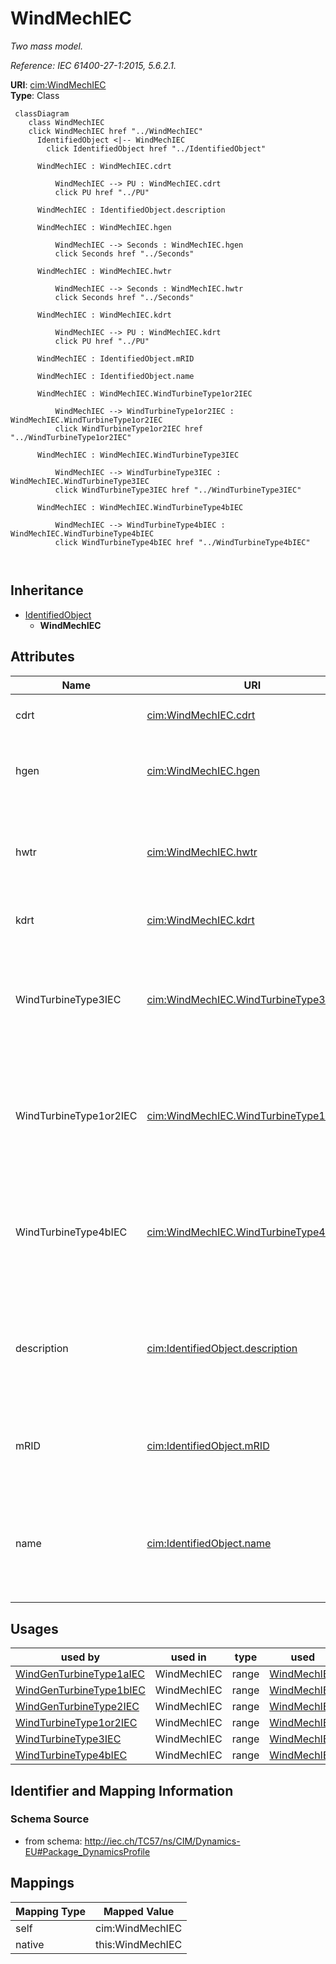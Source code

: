 # WindMechIEC


_Two mass model._

_Reference: IEC 61400-27-1:2015, 5.6.2.1._





**URI**: [cim:WindMechIEC](http://iec.ch/TC57/CIM100#WindMechIEC)<br />
**Type**: Class




```mermaid
 classDiagram
    class WindMechIEC
    click WindMechIEC href "../WindMechIEC"
      IdentifiedObject <|-- WindMechIEC
        click IdentifiedObject href "../IdentifiedObject"
      
      WindMechIEC : WindMechIEC.cdrt
        
          WindMechIEC --> PU : WindMechIEC.cdrt
          click PU href "../PU"
        
      WindMechIEC : IdentifiedObject.description
        
      WindMechIEC : WindMechIEC.hgen
        
          WindMechIEC --> Seconds : WindMechIEC.hgen
          click Seconds href "../Seconds"
        
      WindMechIEC : WindMechIEC.hwtr
        
          WindMechIEC --> Seconds : WindMechIEC.hwtr
          click Seconds href "../Seconds"
        
      WindMechIEC : WindMechIEC.kdrt
        
          WindMechIEC --> PU : WindMechIEC.kdrt
          click PU href "../PU"
        
      WindMechIEC : IdentifiedObject.mRID
        
      WindMechIEC : IdentifiedObject.name
        
      WindMechIEC : WindMechIEC.WindTurbineType1or2IEC
        
          WindMechIEC --> WindTurbineType1or2IEC : WindMechIEC.WindTurbineType1or2IEC
          click WindTurbineType1or2IEC href "../WindTurbineType1or2IEC"
        
      WindMechIEC : WindMechIEC.WindTurbineType3IEC
        
          WindMechIEC --> WindTurbineType3IEC : WindMechIEC.WindTurbineType3IEC
          click WindTurbineType3IEC href "../WindTurbineType3IEC"
        
      WindMechIEC : WindMechIEC.WindTurbineType4bIEC
        
          WindMechIEC --> WindTurbineType4bIEC : WindMechIEC.WindTurbineType4bIEC
          click WindTurbineType4bIEC href "../WindTurbineType4bIEC"
        
      
```





## Inheritance
* [IdentifiedObject](IdentifiedObject.md)
    * **WindMechIEC**



## Attributes


| Name | URI | Cardinality and Range | Description | Inheritance |
| ---  | --- | --- | --- | --- |
| cdrt | [cim:WindMechIEC.cdrt](http://iec.ch/TC57/CIM100#WindMechIEC.cdrt) | 1 <br />  [PU](PU.md)  | Drive train damping (<i>c</i><i><sub>drt</sub></i><i>)</i> | direct |
| hgen | [cim:WindMechIEC.hgen](http://iec.ch/TC57/CIM100#WindMechIEC.hgen) | 1 <br />  [Seconds](Seconds.md)  | Inertia constant of generator (<i>H</i><i><sub>gen</sub></i>) (&gt;= 0) | direct |
| hwtr | [cim:WindMechIEC.hwtr](http://iec.ch/TC57/CIM100#WindMechIEC.hwtr) | 1 <br />  [Seconds](Seconds.md)  | Inertia constant of wind turbine rotor (<i>H</i><i><sub>WTR</sub></i>) (&gt;=... | direct |
| kdrt | [cim:WindMechIEC.kdrt](http://iec.ch/TC57/CIM100#WindMechIEC.kdrt) | 1 <br />  [PU](PU.md)  | Drive train stiffness (<i>k</i><i><sub>drt</sub></i>) | direct |
| WindTurbineType3IEC | [cim:WindMechIEC.WindTurbineType3IEC](http://iec.ch/TC57/CIM100#WindMechIEC.WindTurbineType3IEC) | 0..1 <br />  [WindTurbineType3IEC](WindTurbineType3IEC.md)  | Wind turbine type 3 model with which this wind mechanical model is associated | direct |
| WindTurbineType1or2IEC | [cim:WindMechIEC.WindTurbineType1or2IEC](http://iec.ch/TC57/CIM100#WindMechIEC.WindTurbineType1or2IEC) | 0..1 <br />  [WindTurbineType1or2IEC](WindTurbineType1or2IEC.md)  | Wind generator type 1 or type 2 model with which this wind mechanical model i... | direct |
| WindTurbineType4bIEC | [cim:WindMechIEC.WindTurbineType4bIEC](http://iec.ch/TC57/CIM100#WindMechIEC.WindTurbineType4bIEC) | 0..1 <br />  [WindTurbineType4bIEC](WindTurbineType4bIEC.md)  | Wind turbine type 4B model with which this wind mechanical model is associate... | direct |
| description | [cim:IdentifiedObject.description](http://iec.ch/TC57/CIM100#IdentifiedObject.description) | 0..1 <br />  string  | The description is a free human readable text describing or naming the object | [IdentifiedObject](IdentifiedObject.md) |
| mRID | [cim:IdentifiedObject.mRID](http://iec.ch/TC57/CIM100#IdentifiedObject.mRID) | 1 <br />  string  | Master resource identifier issued by a model authority | [IdentifiedObject](IdentifiedObject.md) |
| name | [cim:IdentifiedObject.name](http://iec.ch/TC57/CIM100#IdentifiedObject.name) | 0..1 <br />  string  | The name is any free human readable and possibly non unique text naming the o... | [IdentifiedObject](IdentifiedObject.md) |





## Usages

| used by | used in | type | used |
| ---  | --- | --- | --- |
| [WindGenTurbineType1aIEC](WindGenTurbineType1aIEC.md) | WindMechIEC | range | [WindMechIEC](WindMechIEC.md) |
| [WindGenTurbineType1bIEC](WindGenTurbineType1bIEC.md) | WindMechIEC | range | [WindMechIEC](WindMechIEC.md) |
| [WindGenTurbineType2IEC](WindGenTurbineType2IEC.md) | WindMechIEC | range | [WindMechIEC](WindMechIEC.md) |
| [WindTurbineType1or2IEC](WindTurbineType1or2IEC.md) | WindMechIEC | range | [WindMechIEC](WindMechIEC.md) |
| [WindTurbineType3IEC](WindTurbineType3IEC.md) | WindMechIEC | range | [WindMechIEC](WindMechIEC.md) |
| [WindTurbineType4bIEC](WindTurbineType4bIEC.md) | WindMechIEC | range | [WindMechIEC](WindMechIEC.md) |






## Identifier and Mapping Information







### Schema Source


* from schema: http://iec.ch/TC57/ns/CIM/Dynamics-EU#Package_DynamicsProfile





## Mappings

| Mapping Type | Mapped Value |
| ---  | ---  |
| self | cim:WindMechIEC |
| native | this:WindMechIEC |




